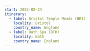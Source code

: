 ```yaml
---
start: 2023-02-24
itinerary:
  - label: Bristol Temple Meads (BRI)
    locality: Bristol
    country_name: England
  - label: Bath Spa (BTH)
    locality: Bath
    country_name: England
---
```

